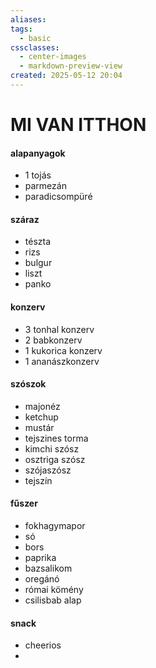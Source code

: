 ```yaml
---
aliases: 
tags:
  - basic
cssclasses:
  - center-images
  - markdown-preview-view
created: 2025-05-12 20:04
---
```

# MI VAN ITTHON

#### alapanyagok
- 1 tojás
- parmezán
- paradicsompüré
#### száraz
- tészta
- rizs
- bulgur
- liszt
- panko
#### konzerv
- 3 tonhal konzerv
- 2 babkonzerv
- 1 kukorica konzerv
- 1 ananászkonzerv
#### szószok
- majonéz
- ketchup
- mustár
- tejszines torma
- kimchi szósz
- osztriga szósz
- szójaszósz
- tejszín
#### fűszer
- fokhagymapor
- só
- bors
- paprika
- bazsalikom
- oregánó
- római kömény
- csilisbab alap
#### snack
- cheerios
- 


